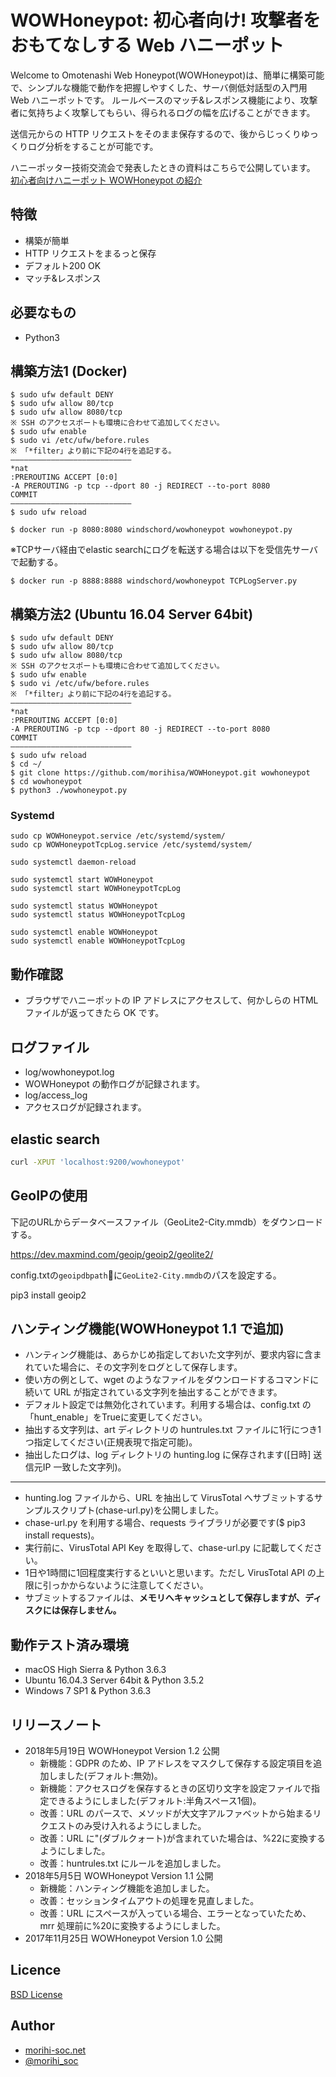 # WOWHoneypot: 初心者向け! 攻撃者をおもてなしする Web ハニーポット

Welcome to Omotenashi Web Honeypot(WOWHoneypot)は、簡単に構築可能で、シンプルな機能で動作を把握しやすくした、サーバ側低対話型の入門用 Web ハニーポットです。
ルールベースのマッチ&レスポンス機能により、攻撃者に気持ちよく攻撃してもらい、得られるログの幅を広げることができます。

送信元からの HTTP リクエストをそのまま保存するので、後からじっくりゆっくりログ分析をすることが可能です。

ハニーポッター技術交流会で発表したときの資料はこちらで公開しています。
[初心者向けハニーポット WOWHoneypot の紹介](https://speakerdeck.com/morihi_soc/chu-xin-zhe-xiang-kehanihotuto-wowhoneypot-falseshao-jie)

## 特徴
- 構築が簡単
- HTTP リクエストをまるっと保存
- デフォルト200 OK
- マッチ&レスポンス

## 必要なもの
- Python3

## 構築方法1 (Docker)
```
$ sudo ufw default DENY
$ sudo ufw allow 80/tcp
$ sudo ufw allow 8080/tcp
※ SSH のアクセスポートも環境に合わせて追加してください。
$ sudo ufw enable
$ sudo vi /etc/ufw/before.rules
※ 「*filter」より前に下記の4行を追記する。
———————————————————————————
*nat
:PREROUTING ACCEPT [0:0]
-A PREROUTING -p tcp --dport 80 -j REDIRECT --to-port 8080
COMMIT
———————————————————————————
$ sudo ufw reload

$ docker run -p 8080:8080 windschord/wowhoneypot wowhoneypot.py
```

※TCPサーバ経由でelastic searchにログを転送する場合は以下を受信先サーバで起動する。
```
$ docker run -p 8888:8888 windschord/wowhoneypot TCPLogServer.py
```

## 構築方法2 (Ubuntu 16.04 Server 64bit)
```
$ sudo ufw default DENY
$ sudo ufw allow 80/tcp
$ sudo ufw allow 8080/tcp
※ SSH のアクセスポートも環境に合わせて追加してください。
$ sudo ufw enable
$ sudo vi /etc/ufw/before.rules
※ 「*filter」より前に下記の4行を追記する。
———————————————————————————
*nat
:PREROUTING ACCEPT [0:0]
-A PREROUTING -p tcp --dport 80 -j REDIRECT --to-port 8080
COMMIT
———————————————————————————
$ sudo ufw reload
$ cd ~/
$ git clone https://github.com/morihisa/WOWHoneypot.git wowhoneypot
$ cd wowhoneypot
$ python3 ./wowhoneypot.py
```
### Systemd
```
sudo cp WOWHoneypot.service /etc/systemd/system/
sudo cp WOWHoneypotTcpLog.service /etc/systemd/system/

sudo systemctl daemon-reload

sudo systemctl start WOWHoneypot
sudo systemctl start WOWHoneypotTcpLog

sudo systemctl status WOWHoneypot
sudo systemctl status WOWHoneypotTcpLog

sudo systemctl enable WOWHoneypot
sudo systemctl enable WOWHoneypotTcpLog
```

## 動作確認
- ブラウザでハニーポットの IP アドレスにアクセスして、何かしらの HTML ファイルが返ってきたら OK です。

## ログファイル
- log/wowhoneypot.log
- WOWHoneypot の動作ログが記録されます。
- log/access_log
- アクセスログが記録されます。

## elastic search
```bash
curl -XPUT 'localhost:9200/wowhoneypot'
```

## GeoIPの使用
下記のURLからデータベースファイル（GeoLite2-City.mmdb）をダウンロードする。

https://dev.maxmind.com/geoip/geoip2/geolite2/

config.txtの`geoipdbpath`￿に`GeoLite2-City.mmdb`のパスを設定する。

pip3 install geoip2

## ハンティング機能(WOWHoneypot 1.1 で追加)
- ハンティング機能は、あらかじめ指定しておいた文字列が、要求内容に含まれていた場合に、その文字列をログとして保存します。
- 使い方の例として、wget のようなファイルをダウンロードするコマンドに続いて URL が指定されている文字列を抽出することができます。
- デフォルト設定では無効化されています。利用する場合は、config.txt の「hunt_enable」をTrueに変更してください。
- 抽出する文字列は、art ディレクトリの huntrules.txt ファイルに1行につき1つ指定してください(正規表現で指定可能)。
- 抽出したログは、log ディレクトリの hunting.log に保存されます(\[日時\] 送信元IP 一致した文字列)。
---
- hunting.log ファイルから、URL を抽出して VirusTotal へサブミットするサンプルスクリプト(chase-url.py)を公開しました。
- chase-url.py を利用する場合、requests ライブラリが必要です($ pip3 install requests)。
- 実行前に、VirusTotal API Key を取得して、chase-url.py に記載してください。
- 1日や1時間に1回程度実行するといいと思います。ただし VirusTotal API の上限に引っかからないように注意してください。
- サブミットするファイルは、**メモリへキャッシュとして保存しますが、ディスクには保存しません。**

## 動作テスト済み環境
- macOS High Sierra & Python 3.6.3
- Ubuntu 16.04.3 Server 64bit & Python 3.5.2
- Windows 7 SP1 & Python 3.6.3

## リリースノート
- 2018年5月19日 WOWHoneypot Version 1.2 公開
  - 新機能：GDPR のため、IP アドレスをマスクして保存する設定項目を追加しました(デフォルト:無効)。
  - 新機能：アクセスログを保存するときの区切り文字を設定ファイルで指定できるようにしました(デフォルト:半角スペース1個)。
  - 改善：URL のパースで、メソッドが大文字アルファベットから始まるリクエストのみ受け入れるようにしました。
  - 改善：URL に"(ダブルクォート)が含まれていた場合は、%22に変換するようにしました。
  - 改善：huntrules.txt にルールを追加しました。
- 2018年5月5日 WOWHoneypot Version 1.1 公開
  - 新機能：ハンティング機能を追加しました。
  - 改善：セッションタイムアウトの処理を見直しました。
  - 改善：URL にスペースが入っている場合、エラーとなっていたため、mrr 処理前に%20に変換するようにしました。
- 2017年11月25日 WOWHoneypot Version 1.0 公開

## Licence

[BSD License](https://github.com/morihisa/WOWHoneypot/blob/master/LICENSE)

## Author

- [morihi-soc.net](http://www.morihi-soc.net/)
- [@morihi_soc](https://twitter.com/morihi_soc)
